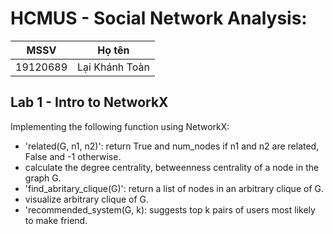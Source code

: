 # HCMUS - Social Network Analysis: 
| MSSV | Họ tên |
| - | - |
| 19120689 | Lại Khánh Toàn |

## Lab 1 - Intro to NetworkX

Implementing the following function using NetworkX:
- 'related(G, n1, n2)': return True and num_nodes if n1 and n2 are related, False and -1 otherwise.
- calculate the degree centrality, betweenness centrality of a node in the graph G.
- 'find_abritary_clique(G)': return a list of nodes in an arbitrary clique of G.
- visualize arbitrary clique of G.
- 'recommended_system(G, k): suggests top k pairs of users most likely to make friend.


